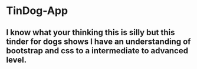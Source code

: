 # TinDog-App
## I know what your thinking this is silly but this tinder for dogs shows I have an understanding of bootstrap and css to a intermediate to advanced level.

